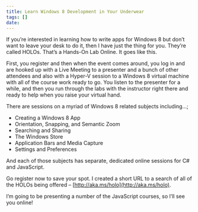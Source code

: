 ```yaml
---
title: Learn Windows 8 Development in Your Underwear
tags: []
date: 
---
```


If you&rsquo;re interested in learning how to write apps for Windows 8 but don&rsquo;t want to leave your desk to do it, then I have just the thing for you. They&rsquo;re called HOLOs. That&rsquo;s a Hands-On Lab Online. It goes like this.

First, you register and then when the event comes around, you log in and are hooked up with a Live Meeting to a presenter and a bunch of other attendees and also with a Hyper-V session to a Windows 8 virtual machine with all of the course work ready to go. You listen to the presenter for a while, and then you run through the labs with the instructor right there and ready to help when you raise your virtual hand.

There are sessions on a myriad of Windows 8 related subjects including...;

*   Creating a Windows 8 App
*   Orientation, Snapping, and Semantic Zoom
*   Searching and Sharing
*   The Windows Store
*   Application Bars and Media Capture
*   Settings and Preferences

And each of those subjects has separate, dedicated online sessions for C# and JavaScript.

Go register now to save your spot. I created a short URL to a search of all of the HOLOs being offered &ndash; [http://aka.ms/holo](http://aka.ms/holo).

I&rsquo;m going to be presenting a number of the JavaScript courses, so I&rsquo;ll see you online!